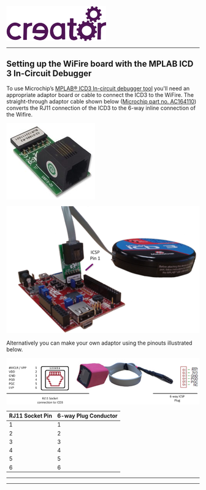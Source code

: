 
![](../img.png)

---

## Setting up the WiFire board with the MPLAB ICD 3 In-Circuit Debugger

To use Microchip’s [MPLAB® ICD3 In-circuit debugger tool](http://www.microchip.com/Developmenttools/ProductDetails.aspx?PartNO=DV164035) you'll need an appropriate adaptor board or cable to connect the ICD3 to the WiFire. The straight-through adaptor cable shown below ([Microchip part no. AC164110](http://www.digikey.co.nz/product-detail/en/microchip-technology/AC164110/AC164110-ND/1212490)) converts the RJ11 connection of the ICD3 to the 6-way inline connection of the Wifire.  

![Microchip’s RJ11 to ICSP Adaptor Microchip part no. AC164110](a.png)  

![](b.png)

Alternatively you can make your own adaptor using the pinouts illustrated below.  

![](c.png)


| RJ11 Socket Pin | 6-way Plug Conductor |  
|-----|-----|  
| 1	| 1 |  
| 2	| 2 |  
| 3	| 3 |  
| 4 | 4 |  
| 5	| 5 |  
| 6	| 6 |  






----

----

